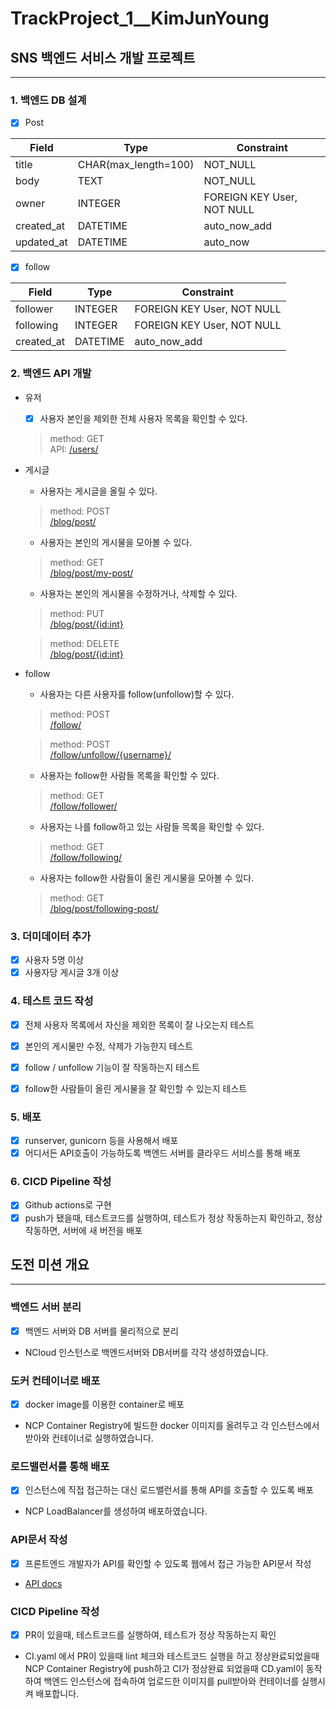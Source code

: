 # TrackProject_1__KimJunYoung


## SNS 백엔드 서비스 개발 프로젝트

---

### 1. 백엔드 DB 설계

- [x] Post

|Field|Type|Constraint|
|------|---|---|
|title|CHAR(max_length=100)|NOT_NULL|
|body|TEXT|NOT_NULL|
|owner|INTEGER|FOREIGN KEY User, NOT NULL|
|created_at|DATETIME|auto_now_add|
|updated_at|DATETIME|auto_now|


- [x] follow

|Field|Type|Constraint|
|------|---|---|
|follower|INTEGER|FOREIGN KEY User, NOT NULL|
|following|INTEGER|FOREIGN KEY User, NOT NULL|
|created_at|DATETIME|auto_now_add|


### 2. 백엔드 API 개발


- 유저
    - [x] 사용자 본인을 제외한 전체 사용자 목록을 확인할 수 있다.
    > method: GET <br>
    > API: [/users/](http://lion-lb-staging-19480416-c5464abf6647.kr.lb.naverncp.com/api/docs/users/)

- 게시글
    - 사용자는 게시글을 올릴 수 있다.
    > method: POST <br>
    > [/blog/post/](http://lion-lb-staging-19480416-c5464abf6647.kr.lb.naverncp.com/api/docs/blog/post/)

    - 사용자는 본인의 게시물을 모아볼 수 있다.
    > method: GET <br>
    > [/blog/post/my-post/](http://lion-lb-staging-19480416-c5464abf6647.kr.lb.naverncp.com/api/docs/blog/post/my-post/)

    - 사용자는 본인의 게시물을 수정하거나, 삭제할 수 있다.
    > method: PUT <br>
    > [/blog/post/{id:int}](http://lion-lb-staging-19480416-c5464abf6647.kr.lb.naverncp.com/api/docs/blog/post/10)

    > method: DELETE <br>
    > [/blog/post/{id:int}](http://lion-lb-staging-19480416-c5464abf6647.kr.lb.naverncp.com/api/docs/blog/post/10)

- follow
    - 사용자는 다른 사용자를 follow(unfollow)할 수 있다.
    > method: POST <br>
    > [/follow/](http://lion-lb-staging-19480416-c5464abf6647.kr.lb.naverncp.com/api/docs/follow/)

    > method: POST <br>
    > [/follow/unfollow/{username}/](http://lion-lb-staging-19480416-c5464abf6647.kr.lb.naverncp.com/api/docs/follow/unfollow/test1)


    - 사용자는 follow한 사람들 목록을 확인할 수 있다.
    > method: GET <br>
    > [/follow/follower/](http://lion-lb-staging-19480416-c5464abf6647.kr.lb.naverncp.com/api/docs/follow/follower)

    - 사용자는 나를 follow하고 있는 사람들 목록을 확인할 수 있다.
    > method: GET <br>
    > [/follow/following/](http://lion-lb-staging-19480416-c5464abf6647.kr.lb.naverncp.com/api/docs/follow/following)

    - 사용자는 follow한 사람들이 올린 게시물을 모아볼 수 있다.
    > method: GET <br>
    > [/blog/post/following-post/](http://lion-lb-staging-19480416-c5464abf6647.kr.lb.naverncp.com/api/docs/follow/follower)


### 3. 더미데이터 추가

- [x] 사용자 5명 이상
- [x] 사용자당 게시글 3개 이상

### 4. 테스트 코드 작성


- [x] 전체 사용자 목록에서 자신을 제외한 목록이 잘 나오는지 테스트
- [x] 본인의 게시물만 수정, 삭제가 가능한지 테스트
- [x] follow / unfollow 기능이 잘 작동하는지 테스트
- [x] follow한 사람들이 올린 게시물을 잘 확인할 수 있는지 테스트


### 5. 배포

- [x] runserver, gunicorn 등을 사용해서 배포
- [x] 어디서든 API호출이 가능하도록 백엔드 서버를 클라우드 서비스를 통해 배포

### 6. CICD Pipeline 작성

- [x] Github actions로 구현
- [x] push가 됐을때, 테스트코드를 실행하여, 테스트가 정상 작동하는지 확인하고, 정상 작동하면, 서버에 새 버전을 배포

## 도전 미션 개요

---

### 백엔드 서버 분리

- [x] 백엔드 서버와 DB 서버를 물리적으로 분리
- NCloud 인스턴스로 백엔드서버와 DB서버를 각각 생성하였습니다.

### 도커 컨테이너로 배포

- [x] docker image를 이용한 container로 배포
- NCP Container Registry에 빌드한 docker 이미지를 올려두고 각 인스턴스에서 받아와 컨테이너로 실행하였습니다.

### 로드밸런서를 통해 배포

- [x] 인스턴스에 직접 접근하는 대신 로드밸런서를 통해 API를 호출할 수 있도록 배포
- NCP LoadBalancer를 생성하여 배포하였습니다.

### API문서 작성

- [x] 프론트엔드 개발자가 API를 확인할 수 있도록 웹에서 접근 가능한 API문서 작성
- [API docs](http://lion-lb-prod-19483051-7661c2c0d955.kr.lb.naverncp.com/api/docs/#/)

### CICD Pipeline 작성

- [x] PR이 있을때, 테스트코드를 실행하여, 테스트가 정상 작동하는지 확인
- CI.yaml 에서 PR이 있을때 lint 체크와 테스트코드 실행을 하고 정상완료되었을때 NCP Container Registry에 push하고 CI가 정상완료 되었을때 CD.yaml이 동작하여 백엔드 인스턴스에 접속하여 업로드한 이미지를 pull받아와 컨테이너를 실행시켜 배포합니다.